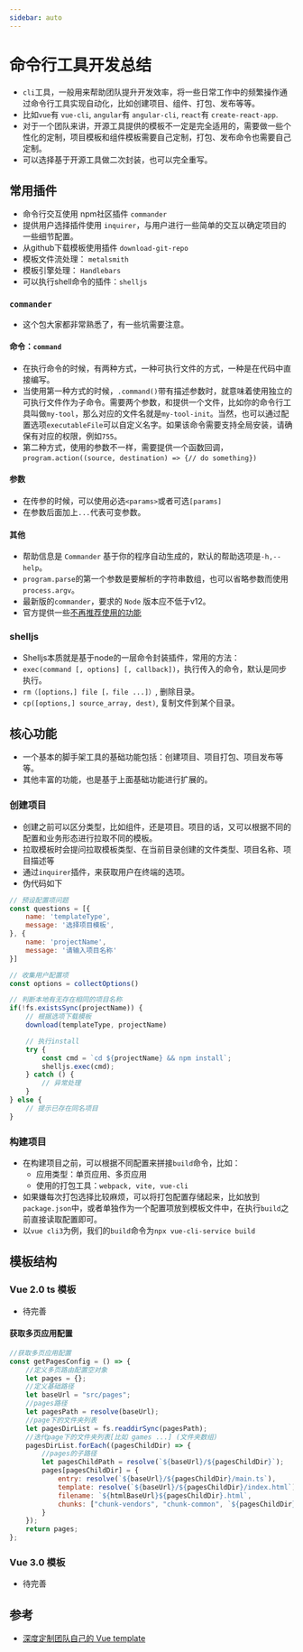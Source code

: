 ```yaml
---
sidebar: auto
---
```


# 命令行工具开发总结
* `cli`工具，一般用来帮助团队提升开发效率，将一些日常工作中的频繁操作通过命令行工具实现自动化，比如创建项目、组件、打包、发布等等。
* 比如`vue`有 `vue-cli`, `angular`有 `angular-cli`, `react`有 `create-react-app`.
* 对于一个团队来讲，开源工具提供的模板不一定是完全适用的，需要做一些个性化的定制，项目模板和组件模板需要自己定制，打包、发布命令也需要自己定制。
* 可以选择基于开源工具做二次封装，也可以完全重写。

## 常用插件
* 命令行交互使用 npm社区插件 `commander`
* 提供用户选择插件使用 `inquirer`，与用户进行一些简单的交互以确定项目的一些细节配置。
* 从github下载模板使用插件 `download-git-repo`
* 模板文件流处理： `metalsmith`
* 模板引擎处理： `Handlebars`
* 可以执行shell命令的插件：`shelljs`

### `commander`
* 这个包大家都非常熟悉了，有一些坑需要注意。

#### 命令：`command`
* 在执行命令的时候，有两种方式，一种可执行文件的方式，一种是在代码中直接编写。
* 当使用第一种方式的时候，`.command()`带有描述参数时，就意味着使用独立的可执行文件作为子命令。需要两个参数，和提供一个文件，比如你的命令行工具叫做`my-tool`，那么对应的文件名就是`my-tool-init`。当然，也可以通过配置选项`executableFile`可以自定义名字。如果该命令需要支持全局安装，请确保有对应的权限，例如`755`。
* 第二种方式，使用的参数不一样，需要提供一个函数回调，`program.action((source, destination) => {// do something})`

#### 参数
* 在传参的时候，可以使用必选`<params>`或者可选`[params]`
* 在参数后面加上`...`代表可变参数。

#### 其他
* 帮助信息是 `Commander` 基于你的程序自动生成的，默认的帮助选项是`-h,--help`。
* `program.parse`的第一个参数是要解析的字符串数组，也可以省略参数而使用`process.argv`。
* 最新版的`commander`，要求的 `Node` 版本应不低于v12。
* 官方提供一些[不再推荐使用的功能](https://github.com/tj/commander.js/blob/a9c9f17c7eff96b8da8c2b9d01751d41f1eb0ae3/docs/zh-CN/%E4%B8%8D%E5%86%8D%E6%8E%A8%E8%8D%90%E4%BD%BF%E7%94%A8%E7%9A%84%E5%8A%9F%E8%83%BD.md)

### shelljs
* Shelljs本质就是基于node的一层命令封装插件，常用的方法：
* `exec(command [, options] [, callback])`，执行传入的命令，默认是同步执行。
* `rm（[options，] file [，file ...]）`, 删除目录。
* `cp([options,] source_array, dest)`, 复制文件到某个目录。

## 核心功能
* 一个基本的脚手架工具的基础功能包括：创建项目、项目打包、项目发布等等。
* 其他丰富的功能，也是基于上面基础功能进行扩展的。

### 创建项目
* 创建之前可以区分类型，比如组件，还是项目。项目的话，又可以根据不同的配置和业务形态进行拉取不同的模板。
* 拉取模板时会提问拉取模板类型、在当前目录创建的文件类型、项目名称、项目描述等
* 通过`inquirer`插件，来获取用户在终端的选项。
* 伪代码如下
```js
// 预设配置项问题
const questions = [{
	name: 'templateType',
	message: '选择项目模板',
}, {
	name: 'projectName',
	message: '请输入项目名称'
}]

// 收集用户配置项
const options = collectOptions()

// 判断本地有无存在相同的项目名称
if(!fs.existsSync(projectName)) {
	// 根据选项下载模板
	download(templateType, projectName) 

	// 执行install
	try {
        const cmd = `cd ${projectName} && npm install`;
        shelljs.exec(cmd);
    } catch () {
        // 异常处理
    }
} else {
	// 提示已存在同名项目
}

```

### 构建项目
* 在构建项目之前，可以根据不同配置来拼接`build`命令，比如：
  - 应用类型：单页应用、多页应用
  - 使用的打包工具：`webpack, vite, vue-cli`
* 如果嫌每次打包选择比较麻烦，可以将打包配置存储起来，比如放到`package.json`中，或者单独作为一个配置项放到模板文件中，在执行`build`之前直接读取配置即可。
* 以`vue cli3`为例，我们的`build`命令为`npx vue-cli-service build`

## 模板结构

### Vue 2.0 ts 模板
* 待完善

#### 获取多页应用配置
```js
//获取多页应用配置
const getPagesConfig = () => {
    //定义多页路由配置空对象
    let pages = {};
    //定义基础路径
    let baseUrl = "src/pages";
    //pages路径
    let pagesPath = resolve(baseUrl);
    //page下的文件夹列表
    let pagesDirList = fs.readdirSync(pagesPath);
    //迭代page下的文件夹列表[比如 games ...] (文件夹数组)
    pagesDirList.forEach((pagesChildDir) => {
        //pages的子路径
        let pagesChildPath = resolve(`${baseUrl}/${pagesChildDir}`);
        pages[pagesChildDir] = {
            entry: resolve(`${baseUrl}/${pagesChildDir}/main.ts`),
            template: resolve(`${baseUrl}/${pagesChildDir}/index.html`),
            filename: `${htmlBaseUrl}${pagesChildDir}.html`,
            chunks: ["chunk-vendors", "chunk-common", `${pagesChildDir}`]
        }
    });
    return pages;
};
```

### Vue 3.0 模板
* 待完善


## 参考
* [深度定制团队自己的 Vue template](https://zhuanlan.zhihu.com/p/32894283)

